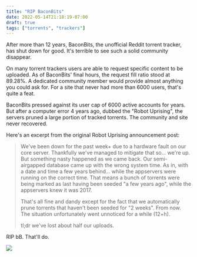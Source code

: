 ```yaml
---
title: "RIP BaconBits"
date: 2022-05-14T21:18:19-07:00
draft: true
tags: ["torrents", "trackers"]
---
```


After more than 12 years, BaconBits, the unofficial Reddit torrent tracker,
has shut down for good. It's terrible to see such a solid community disappear.

On many torrent trackers users are able to request specific content to be
uploaded. As of BaconBits' final hours, the request fill ratio stood at 89.28%. A
dedicated community member would provide almost anything you could ask for.
For a site that never had more than 6000 users, that's quite a feat.

BaconBits pressed against its user cap of 6000 active accounts for years.
But after a computer error 4 years ago, dubbed the "Robot Uprising", the
servers pruned a large portion of tracked torrents. The community and site
never recovered.

Here's an excerpt from the original Robot Uprising announcement post:

> We've been down for the past week+ due to a hardware fault on our core server. Thankfully we've managed to mitigate that so... we're up. But something nasty happened as we came back.
Our semi-airgapped database came up with the wrong system time. As in, with a date and time a few years behind... while the appservers were running on the correct time. That means a bunch of torrents were being marked as last having been seeded "a few years ago", while the appservers knew it was 2017.
> 
> That's all fine and dandy except for the fact that we automatically prune torrents that haven't been seeded for "2 weeks". From now. The situation unfortunately went unnoticed for a while (12+h).
> 
> tl;dr we've lost about half our uploads.

RIP bB. That'll do.

![](/blog/image/bb/bb.gif)
